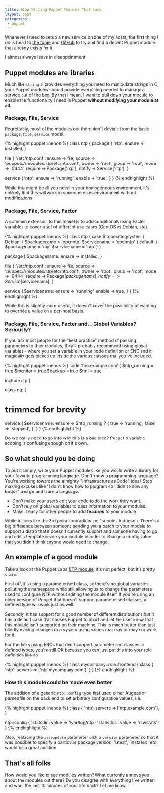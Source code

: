```yaml
---
title: Stop Writing Puppet Modules That Suck
layout: post
categories:
 - puppet
---
```


Whenever I need to setup a new service on one of my hosts, the first thing I do
is head to [the forge](http://forge.puppetlabs.com) and
[GitHub](https://github.com) to try and find a decent Puppet module that
already exists for it.

I almost always leave in disappointment.

## Puppet modules are libraries

Much like `string.h` provides everything you need to manipulate strings in C,
your Puppet modules should provide everything needed to manage a service out of
the box.  By that I mean, I want to pull down your module to enable the
functionality I need in Puppet **without modifying your module at all**.

### Package, File, Service

Regrettably, most of the modules out there don't deviate from the basic
`package`, `file`, `service` model.

{% highlight puppet linenos %}
class ntp {
  package { 'ntp':
    ensure => installed,
  }

  file { '/etc/ntp.conf':
    ensure  => file,
    source  => 'puppet:///modules/ntp/etc/ntp.conf',
    owner   => 'root',
    group   => 'root',
    mode    => '0444',
    require => Package['ntp'],
    notify  => Service['ntp'],
  }

  service { 'ntp':
    ensure => 'running',
    enable => 'true',
  }
}
{% endhighlight %}

While this might be all you need in your homogeneous environment, it's
unlikely that this will work in someone elses environment without
modifications.  

### Package, File, Service, Facter

A common extension to this model is to add conditionals using Facter variables
to cover a set of different use cases (CentOS vs Debian, etc).

{% highlight puppet linenos %}
class ntp {
  case $::operatingsystem {
    Debian: {
      $packagename = 'openntp'
      $servicename = 'openntp'
    }
    default: {
      $packagename = 'ntp'
      $servicename = 'ntp'
    }
  }

  package { $packagename:
    ensure => installed,
  }

  file { '/etc/ntp.conf':
    ensure  => file,
    source  => 'puppet:///modules/ntp/etc/ntp.conf',
    owner   => 'root',
    group   => 'root',
    mode    => '0444',
    require => Package[$packagename],
    notify  => Service[$servicename],
  }

  service { $servicename:
    ensure => 'running',
    enable => true,
  }
}
{% endhighlight %}

While this is slightly more useful, it doesn't cover the possibility of wanting
to override a value on a per-host basis.

### Package, File, Service, Facter and... Global Variables?  Seriously?

If you ask most people for the "best practice" method of passing parameters to
their modules, they'll probably recommend using global variables - where you
set a variable in your node definition or ENC and it magically gets picked up
inside the various classes that you've included.

{% highlight puppet linenos %}
node 'foo.example.com' {
  $ntp_running = true
  $monitor = true
  $backup = true
  $fml = true

  include ntp
}

class ntp {
  # trimmed for brevity

  service { $servicename:
    ensure => $ntp_running ? {
      true  => 'running',
      false => 'stopped',
    },
  }
}
{% endhighlight %}

Do we really need to go into why this is a bad idea?  Puppet's variable scoping
is confusing enough on it's own.

## So what should you be doing

To put it simply, write your Puppet modules like you would write a library for
your favorite programming language.  Don't know a programming language?  You're
working towards the almighty "Infrastructure as Code" ideal.  Stop making
excuses like "I don't know how to program so I didn't know any better" and go
and learn a language.

 * Don't make your users edit your code to do the work they want.
 * Don't rely on global variables to pass information to your modules.
 * Make it easy for other people to add **features** to your module.

While it looks like the 3rd point contradicts the 1st point, it doesn't.
There's a big difference between someone sending you a patch to your module to
support a distro that it doesn't currently support and someone having to go and
edit a template inside your module in order to change a config value that you
didn't think anyone would need to change.

## An example of a good module

Take a look at the Puppet Labs [NTP
module](https://github.com/puppetlabs/puppetlabs-ntp/blob/master/manifests/init.pp).
It's not perfect, but it's pretty close.

First off, it's using a parameterised class, so there's no global variables
polluting the namespace while still allowing us to change the parameters used
to configure NTP without editing the module itself.  If you're using an older
version of Puppet that doesn't support parameterised classes, a defined type
will work just as well.

Secondly, it has support for a good number of different distributions *but* it
has a default case that causes Puppet to abort and let the user know that this
module isn't supported on their machine.  This is much better than just blindly
making changes to a system using values that may or may not work for it.

For the folks using ENCs that don't support parameterised classes or defined
types, you're still OK because you can just put this into your role definition
like so

{% highlight puppet linenos %}
class mycompany::role::frontend {
  class { 'ntp':
    servers => ['ntp.mycompany.com'],
  }
}
{% endhighlight %}

### How this module could be made even better

The addition of a  generic `ntp::config` type that used either Augeas or
parsedfile on the back end to set arbitrary configuration values, i.e.

{% highlight puppet linenos %}
class { 'ntp':
  servers => ['ntp.example.com'],
}

ntp::config {
  'statsdir':
    value => '/var/log/ntp';
  'statistics':
    value => 'rawstats';
}
{% endhighlight %}

Also, replacing the `autoupdate` parameter with a `version` parameter so that
it was possible to specify a particular package version, 'latest', 'installed'
etc. would be a great addition.

## That's all folks

How would you like to see modules written?  What currently annoys you about the
modules out there?  Do you disagree with everything I've written and want the
last 10 minutes of your life back?  Let me know.
